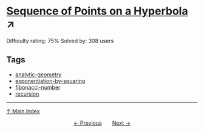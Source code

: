 # [Sequence of Points on a Hyperbola](https://projecteuler.net/problem=422) ↗️

Difficulty rating: 75%
Solved by: 308 users
## Tags

- [analytic-geometry](../tags/analytic-geometry.md)
- [exponentiation-by-squaring](../tags/exponentiation-by-squaring.md)
- [fibonacci-number](../tags/fibonacci-number.md)
- [recursion](../tags/recursion.md)



---

[↑ Main Index](../README.md)


<div align=center><a href='421.md'>← Previous</a> &nbsp;&nbsp; &nbsp;&nbsp;  <a href='423.md'>Next →</a></div>
